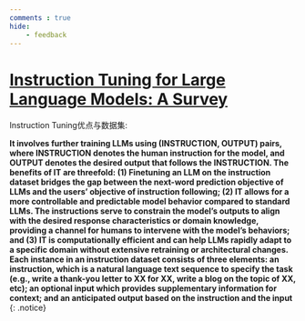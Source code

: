 ```yaml
---
comments : true
hide:
    - feedback
---
```


<script defer src="https://vercount.one/js"></script>

# [Instruction Tuning for Large Language Models: A Survey](https://arxiv.org/abs/2308.10792)

Instruction Tuning优点与数据集:

**It involves further training LLMs using (INSTRUCTION, OUTPUT) pairs, where INSTRUCTION denotes the human instruction for the model, and OUTPUT denotes the desired output that follows the INSTRUCTION. The
benefits of IT are threefold: (1) Finetuning an LLM on the instruction dataset bridges the gap between
the next-word prediction objective of LLMs and the users’ objective of instruction following; (2)
IT allows for a more controllable and predictable model behavior compared to standard LLMs. The instructions serve to constrain the model’s outputs to align with the desired response characteristics
or domain knowledge, providing a channel for humans to intervene with the model’s behaviors;
and (3) IT is computationally efficient and can help LLMs rapidly adapt to a specific domain without
extensive retraining or architectural changes.
Each instance in an instruction dataset consists of
three elements: an instruction, which is a natural
language text sequence to specify the task (e.g.,
write a thank-you letter to XX for XX, write a blog
on the topic of XX, etc); an optional input which provides supplementary information for context;
and an anticipated output based on the instruction
and the input**
{: .notice}
<!--<span id="busuanzi_container_page_pv">本页总访问量<span id="busuanzi_value_page_pv"></span>次</span>
<span id="busuanzi_container_page_uv">本页总访客数 <span id="busuanzi_value_page_uv"></span> 人</span>-->